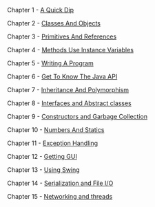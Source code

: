 Chapter 1 - [A Quick Dip](MarkdownFiles/aQuickDip.md)

Chapter 2 - [Classes And Objects](MarkdownFiles/classesAndObjects.md)

Chapter 3 - [Primitives And References](MarkdownFiles/primitivesAndReferences.md)

Chapter 4 - [Methods Use Instance Variables](MarkdownFiles/methodsUseInstanceVariables.md)

Chapter 5 - [Writing A Program](MarkdownFiles/writingAProgram.md)

Chapter 6 - [Get To Know The Java API](MarkdownFiles/getTheKnowTheJavaApi.md)

Chapter 7 - [Inheritance And Polymorphism](MarkdownFiles/inheritanceAndPolymorphism.md)

Chapter 8 - [Interfaces and Abstract classes](MarkdownFiles/interfacesAndAbstractClasses.md)

Chapter 9 - [Constructors and Garbage Collection](MarkdownFiles/constructorsAndGarbageCollection.md)

Chapter 10 - [Numbers And Statics](MarkdownFiles/numbersAndStatics.md)

Chapter 11 - [Exception Handling](MarkdownFiles/exceptionHandling.md)

Chapter 12 - [Getting GUI](MarkdownFiles/gettingGUI.md)

Chapter 13 - [Using Swing](MarkdownFiles/usingSwing.md)

Chapter 14 - [Serialization and File I/O](MarkdownFiles/serializationAndFileIO.md)

Chapter 15 - [Networking and threads](MarkdownFiles/serializationAndFileIO.md)

